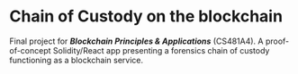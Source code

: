 # Chain of Custody on the blockchain

Final project for ***Blockchain Principles & Applications*** (CS481A4). A proof-of-concept Solidity/React app presenting a forensics chain of custody functioning as a blockchain service.
